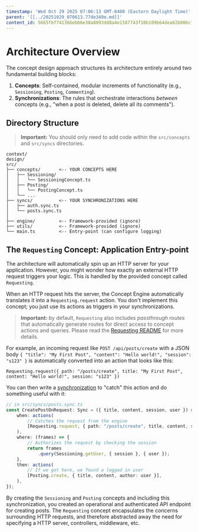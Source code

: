 ```yaml
---
timestamp: 'Wed Oct 29 2025 07:06:13 GMT-0400 (Eastern Daylight Time)'
parent: '[[../20251029_070613.77de349e.md]]'
content_id: 5665fbf741366ebb6e38a8893dd8a4e1587743f10b109b64dea62b006cf7be8e
---
```


# Architecture Overview

The concept design approach structures its architecture entirely around two fundamental building blocks:

1. **Concepts**: Self-contained, modular increments of functionality (e.g., `Sessioning`, `Posting`, `Commenting`).
2. **Synchronizations**: The rules that orchestrate interactions *between* concepts (e.g., "when a post is deleted, delete all its comments").

## Directory Structure

> **Important:** You should only need to add code within the `src/concepts` and `src/syncs` directories.

```
context/
design/
src/
├── concepts/       <-- YOUR CONCEPTS HERE
│   ├── Sessioning/
│   │   └── SessioningConcept.ts
│   ├── Posting/
│   │   └── PostingConcept.ts
│   └── ...
├── syncs/          <-- YOUR SYNCHRONIZATIONS HERE
│   ├── auth.sync.ts
│   └── posts.sync.ts
│
├── engine/         <-- Framework-provided (ignore)
├── utils/          <-- Framework-provided (ignore)
└── main.ts         <-- Entry-point (can configure logging)
```

## The `Requesting` Concept: Application Entry-point

The architecture will automatically spin up an HTTP server for your application. However, you might wonder how exactly an external HTTP request triggers your logic. This is handled by the provided concept called `Requesting`.

When an HTTP request hits the server, the Concept Engine automatically translates it into a `Requesting.request` action. You don't implement this concept; you just use its actions as triggers in your synchronizations.

> **Important:** by default, `Requesting` also includes *passthrough routes* that automatically generate routes for direct access to concept actions and queries. Please read the [Requesting README](../../src/concepts/Requesting/README.md) for more details.

For example, an incoming request like `POST /api/posts/create` with a JSON body `{ "title": "My First Post", "content": "Hello world!", "session": "s123" }` is automatically converted into an action that looks like this:

`Requesting.request({ path: "/posts/create", title: "My First Post", content: "Hello world!", session: "s123" })`

You can then write a [synchronization](implementing-synchronizations.md) to "catch" this action and do something useful with it:

```typescript
// in src/syncs/posts.sync.ts
const CreatePostOnRequest: Sync = ({ title, content, session, user }) => ({
    when: actions(
        // Catches the request from the engine
        [Requesting.request, { path: "/posts/create", title, content, session }, {}],
    ),
    where: (frames) => {
        // Authorizes the request by checking the session
        return frames
            .query(Sessioning.getUser, { session }, { user });
    },
    then: actions(
        // If we got here, we found a logged in user
        [Posting.create, { title, content, author: user }],
    ),
});
```

By creating the `Sessioning` and `Posting` concepts and including this synchronization, you created an operational and authenticated API endpoint for creating posts. The `Requesting` concept encapsulates the concerns surrounding HTTP requests, and therefore abstracted away the need for specifying a HTTP server, controllers, middleware, etc.
